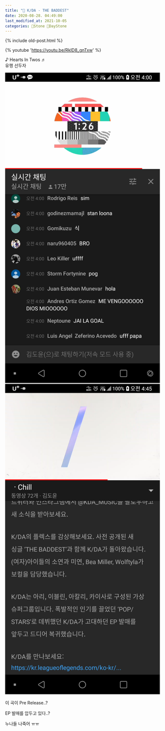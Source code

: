 ```yaml
---
title: "🌱 K/DA - THE BADDEST"
date: 2020-08-28. 04:49:00
last_modified_at: 2021-10-05
categories: 🗿Stone 🌱DayStone
---
```

{% include old-post.html %}

{% youtube '​https://youtu.be/RkID8_gnTxw' %}
<br>

♪ Hearts In Twos ♬  
유행 선두자  

![1598557788771](../../assets/img/2020/200828_0000.png)
![1598557789590](../../assets/img/2020/200828_0001.png)

이 곡이 Pre Release..?  

EP 발매를 압두고 있다..?  

누나들 나죽어 ㅠㅠ  
